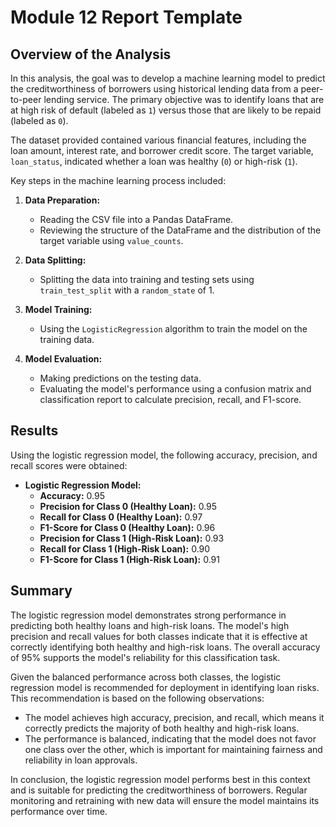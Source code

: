 # Module 12 Report Template

## Overview of the Analysis

In this analysis, the goal was to develop a machine learning model to predict the creditworthiness of borrowers using historical lending data from a peer-to-peer lending service. The primary objective was to identify loans that are at high risk of default (labeled as `1`) versus those that are likely to be repaid (labeled as `0`).

The dataset provided contained various financial features, including the loan amount, interest rate, and borrower credit score. The target variable, `loan_status`, indicated whether a loan was healthy (`0`) or high-risk (`1`).

Key steps in the machine learning process included:

1. **Data Preparation:**
   - Reading the CSV file into a Pandas DataFrame.
   - Reviewing the structure of the DataFrame and the distribution of the target variable using `value_counts`.

2. **Data Splitting:**
   - Splitting the data into training and testing sets using `train_test_split` with a `random_state` of 1.

3. **Model Training:**
   - Using the `LogisticRegression` algorithm to train the model on the training data.

4. **Model Evaluation:**
   - Making predictions on the testing data.
   - Evaluating the model's performance using a confusion matrix and classification report to calculate precision, recall, and F1-score.

## Results

Using the logistic regression model, the following accuracy, precision, and recall scores were obtained:

* **Logistic Regression Model:**
    * **Accuracy:** 0.95
    * **Precision for Class 0 (Healthy Loan):** 0.95
    * **Recall for Class 0 (Healthy Loan):** 0.97
    * **F1-Score for Class 0 (Healthy Loan):** 0.96
    * **Precision for Class 1 (High-Risk Loan):** 0.93
    * **Recall for Class 1 (High-Risk Loan):** 0.90
    * **F1-Score for Class 1 (High-Risk Loan):** 0.91

## Summary

The logistic regression model demonstrates strong performance in predicting both healthy loans and high-risk loans. The model's high precision and recall values for both classes indicate that it is effective at correctly identifying both healthy and high-risk loans. The overall accuracy of 95% supports the model's reliability for this classification task.

Given the balanced performance across both classes, the logistic regression model is recommended for deployment in identifying loan risks. This recommendation is based on the following observations:

* The model achieves high accuracy, precision, and recall, which means it correctly predicts the majority of both healthy and high-risk loans.
* The performance is balanced, indicating that the model does not favor one class over the other, which is important for maintaining fairness and reliability in loan approvals.

In conclusion, the logistic regression model performs best in this context and is suitable for predicting the creditworthiness of borrowers. Regular monitoring and retraining with new data will ensure the model maintains its performance over time.

